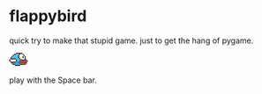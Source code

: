 # flappybird

quick try to make that stupid game. just to get the hang of pygame.

![](assets/bluebird-midflap.png)

play with the Space bar.
